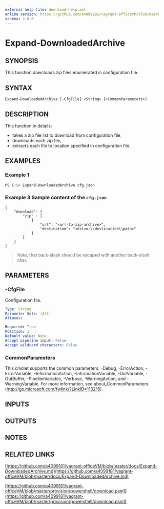 ```yaml
---
external help file: download-help.xml
online version: https://github.com/a4099181/vagrant-officeVM/blob/master/docs/Expand-DownloadedArchive.md
schema: 2.0.0
---
```


# Expand-DownloadedArchive

## SYNOPSIS
This function downloads zip files enumerated in configuration file.

## SYNTAX

```
Expand-DownloadedArchive [-CfgFile] <String> [<CommonParameters>]
```

## DESCRIPTION
This function in details:
* takes a zip file list to download from configuration file,
* downloads each zip file,
* extracts each file to location specified in configuration file.

## EXAMPLES

### Example 1
```
PS C:\> Expand-DownloadedArchive cfg.json
```

### Example 3 Sample content of the `cfg.json`
```
{
    "download": {
        "zip" : [
            {
                "url": "<url-to-zip-archive>",
                "destination": "<drive:\\destination\\path>"
            }
        ]
    }
}
```

> Note, that back-slash should be escaped with another back-slash char.

## PARAMETERS

### -CfgFile
Configuration file.

```yaml
Type: String
Parameter Sets: (All)
Aliases: 

Required: True
Position: 1
Default value: None
Accept pipeline input: False
Accept wildcard characters: False
```

### CommonParameters
This cmdlet supports the common parameters: -Debug, -ErrorAction, -ErrorVariable, -InformationAction, -InformationVariable, -OutVariable, -OutBuffer, -PipelineVariable, -Verbose, -WarningAction, and -WarningVariable. For more information, see about_CommonParameters (http://go.microsoft.com/fwlink/?LinkID=113216).

## INPUTS

## OUTPUTS

## NOTES

## RELATED LINKS

[https://github.com/a4099181/vagrant-officeVM/blob/master/docs/Expand-DownloadedArchive.md](https://github.com/a4099181/vagrant-officeVM/blob/master/docs/Expand-DownloadedArchive.md)

[https://github.com/a4099181/vagrant-officeVM/blob/master/provision/powershell/download.psm1](https://github.com/a4099181/vagrant-officeVM/blob/master/provision/powershell/download.psm1)

